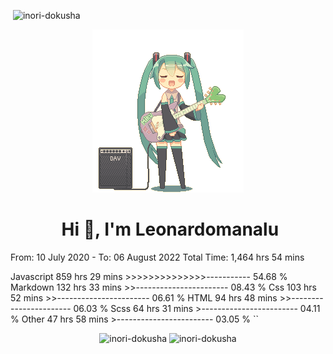 <p align="left">&nbsp;<img src="https://komarev.com/ghpvc/?username=inori-dokusha&label=Profile%20views&color=0e75b6&style=flat" alt="inori-dokusha" /> </p>
<div align="center">
  <img src="guitar-amp-electric-guitar.gif">
</div>
<h1 align="center">&nbsp;Hi 👋, I'm Leonardomanalu</h1>
From: 10 July 2020 - To: 06 August 2022
<!--START_SECTION:waka-->
Total Time: 1,464 hrs 54 mins

Javascript         859 hrs 29 mins >>>>>>>>>>>>>>-----------   54.68 %
Markdown           132 hrs 33 mins >>-----------------------   08.43 %
Css                103 hrs 52 mins >>-----------------------   06.61 %
HTML               94 hrs 48 mins  >>-----------------------   06.03 %
Scss               64 hrs 31 mins  >------------------------   04.11 %
Other              47 hrs 58 mins  >------------------------   03.05 %
``
<!--END_SECTION:waka-->
<div align="center">
  <img src="https://github-readme-stats.vercel.app/api/top-langs/?username=Inori-dokusha&theme=vue-dark&hide_border=false&include_all_commits=false&count_private=false&layout=compact" alt="inori-dokusha" />
  <img align="top" src="https://github-readme-stats.vercel.app/api?username=Inori-dokusha&theme=vue-dark&hide_border=false&include_all_commits=false&count_private=false" alt="inori-dokusha" />
</div>
